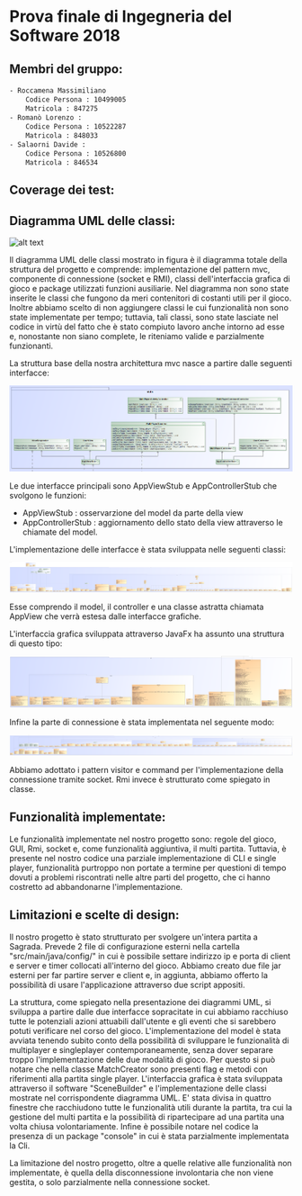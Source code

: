 # Prova finale di Ingegneria del Software 2018 
 
## Membri del gruppo:	

	- Roccamena Massimiliano
		Codice Persona : 10499005
		Matricola : 847275
	- Romanò Lorenzo : 
		Codice Persona : 10522287
		Matricola : 848033
	- Salaorni Davide :
		Codice Persona : 10526800
		Matricola : 846534
	
## Coverage dei test:





## Diagramma UML delle classi:
![alt text](https://github.com/Daveonwave/ing-sw-2018-romano-roccamena-salaorni/blob/master/docs/UML%20completo.png)

Il diagramma UML delle classi mostrato in figura è il diagramma totale della struttura del progetto e comprende: implementazione del pattern mvc, componente di connessione (socket e RMI), classi dell'interfaccia grafica di gioco e package utilizzati funzioni ausiliarie.
Nel diagramma non sono state inserite le classi che fungono da meri contenitori di costanti utili per il gioco. Inoltre abbiamo scelto di non aggiungere classi le cui funzionalità non sono state implementate per tempo; tuttavia, tali classi, sono state lasciate nel codice in virtù del fatto che è stato compiuto lavoro anche intorno ad esse e, nonostante non siano complete, le riteniamo valide e parzialmente funzionanti.

La struttura base della nostra architettura mvc nasce a partire dalle seguenti interfacce:

![alt text](https://github.com/Daveonwave/ing-sw-2018-romano-roccamena-salaorni/blob/master/docs/UML%20mvc%20interfaces.png) 

Le due interfacce principali sono AppViewStub e AppControllerStub che svolgono le funzioni:
- AppViewStub : osservarzione del model da parte della view
- AppControllerStub : aggiornamento dello stato della view attraverso le chiamate del model. 


L'implementazione delle interfacce è stata sviluppata nelle seguenti classi:

![alt text](https://github.com/Daveonwave/ing-sw-2018-romano-roccamena-salaorni/blob/master/docs/UML%20mvc%20structure.png)

Esse comprendo il model, il controller e una classe astratta chiamata AppView che verrà estesa dalle interfacce grafiche.


L'interfaccia grafica sviluppata attraverso JavaFx ha assunto una struttura di questo tipo:

![alt text](https://github.com/Daveonwave/ing-sw-2018-romano-roccamena-salaorni/blob/master/docs/UML%20gui.png)


Infine la parte di connessione è stata implementata nel seguente modo:

![alt text](https://github.com/Daveonwave/ing-sw-2018-romano-roccamena-salaorni/blob/master/docs/UML%20connection.png)

Abbiamo adottato i pattern visitor e command per l'implementazione della connessione tramite socket. Rmi invece è strutturato come spiegato in classe.

## Funzionalità implementate: 

Le funzionalità implementate nel nostro progetto sono: regole del gioco, GUI, Rmi, socket e, come funzionalità aggiuntiva, il multi partita.
Tuttavia, è presente nel nostro codice una parziale implementazione di CLI e single player, funzionalità purtroppo non portate a termine per questioni di tempo dovuti a problemi riscontrati nelle altre parti del progetto, che ci hanno costretto ad abbandonarne l'implementazione. 


## Limitazioni e scelte di design:  

Il nostro progetto è stato strutturato per svolgere un'intera partita a Sagrada.
Prevede 2 file di configurazione esterni nella cartella "src/main/java/config/" in cui è possibile settare indirizzo ip e porta di client e server e timer collocati all'interno del gioco.
Abbiamo creato due file jar esterni per far partire server e client e, in aggiunta, abbiamo offerto la possibilità di usare l'applicazione attraverso due script appositi.

La struttura, come spiegato nella presentazione dei diagrammi UML, si sviluppa a partire dalle due interfacce sopracitate in cui abbiamo racchiuso tutte le potenziali azioni attuabili dall'utente e gli eventi che si sarebbero potuti verificare nel corso del gioco.
L'implementazione del model è stata avviata tenendo subito conto della possibilità di sviluppare le funzionalità di multiplayer e singleplayer contemporaneamente, senza dover separare troppo l'implementazione delle due modalità di gioco. Per questo si può notare che nella classe MatchCreator sono presenti flag e metodi con riferimenti alla partita single player.
L'interfaccia grafica è stata sviluppata attraverso il software "SceneBuilder" e l'implementazione delle classi mostrate nel corrispondente diagramma UML. E' stata divisa in quattro finestre che racchiudono tutte le funzionalità utili durante la partita, tra cui la gestione del multi partita e la possibilità di ripartecipare ad una partita una volta chiusa volontariamente.
Infine è possibile notare nel codice la presenza di un package "console" in cui è stata parzialmente implementata la Cli.

La limitazione del nostro progetto, oltre a quelle relative alle funzionalità non implementate, è quella della disconnessione involontaria che non viene gestita, o solo parzialmente nella connessione socket.  
